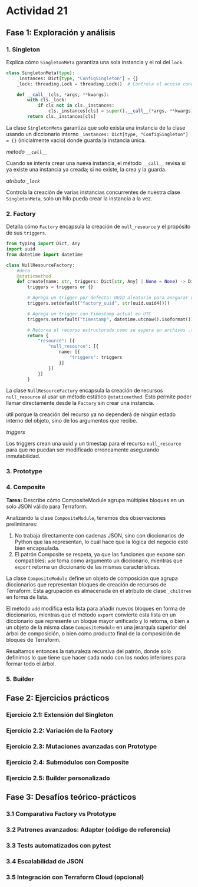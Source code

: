# Actividad 21

## Fase 1: Exploración y análisis

### 1. Singleton

Explica cómo `SingletonMeta` garantiza una sola instancia y el rol del `lock`.

```python
class SingletonMeta(type):
    _instances: Dict[type, "ConfigSingleton"] = {}
    _lock: threading.Lock = threading.Lock()  # Controla el acceso concurrente

    def __call__(cls, *args, **kwargs):
        with cls._lock:
            if cls not in cls._instances:
                cls._instances[cls] = super().__call__(*args, **kwargs)
        return cls._instances[cls]
```

La clase `SingletonMeta` garantiza que solo exista una instancia de la clase usando un diccionario interno `_instances: Dict[type, "ConfigSingleton"] = {}` (inicialmente vacio) donde guarda la instancia única.

*metodo `__call__`*

Cuando se intenta crear una nueva instancia, el método `__call__` revisa si ya existe una instancia ya creada; si no existe, la crea y la guarda.

*atributo `_lock`*

Controla la creación de varias instancias concurrentes de nuestra clase `SingletonMeta`, solo un hilo pueda crear la instancia a la vez.

### 2. Factory

Detalla cómo `Factory` encapsula la creación de `null_resource` y el propósito de sus `triggers`.

```python
from typing import Dict, Any
import uuid
from datetime import datetime

class NullResourceFactory:
    #deco
    @staticmethod
    def create(name: str, triggers: Dict[str, Any] | None = None) -> Dict[str, Any]:
        triggers = triggers or {}

        # Agrega un trigger por defecto: UUID aleatorio para asegurar unicidad
        triggers.setdefault("factory_uuid", str(uuid.uuid4()))

        # Agrega un trigger con timestamp actual en UTC
        triggers.setdefault("timestamp", datetime.utcnow().isoformat())

        # Retorna el recurso estructurado como se espera en archivos .tf.json
        return {
            "resource": [{
                "null_resource": [{
                    name: [{
                        "triggers": triggers
                    }]
                }]
            }]
        }

```

La clase `NullResourceFactury` encapsula la creación de recursos `null_resource` al usar un método estático `@staticmethod`. Esto permite poder llamar directamente desde la `Factory` sin crear una instancia.

útil porque la creación del recurso ya no dependerá de ningún estado interno del objeto, sino de los argumentos que recibe.

*triggers*

Los triggers crean una uuid y un timestap para el recurso `null_resource` para que no puedan ser modificado erroneamente asegurando inmutabilidad.

### 3. Prototype

### 4. Composite

**Tarea:** Describe cómo CompositeModule agrupa múltiples bloques en un solo JSON válido para Terraform.

Analizando la clase ``CompositeModule``, tenemos dos observaciones preliminares:

1. No trabaja directamente con cadenas JSON, sino con diccionarios de Python que las representan, lo cuál hace que la lógica del negocio esté bien encapsulada.
2. El patrón Composite se respeta, ya que las funciones que expone son compatibles: ``add`` toma como argumento un diccionario, mientras que ``export`` retorna un diccionario de las mismas características.

La clase ``CompositeModule`` define un objeto de composición que agrupa diccionarios que representan bloques de creación de recursos de Terraform. Esta agrupación es almacenada en el atributo de clase ``_children`` en forma de lista. 

El método ``add`` modifica esta lista para añadir nuevos bloques en forma de diccionarios, mientras que el método ``export`` convierte esta lista en un diccionario que represente un bloque mayor unificado y lo retorna, o bien a un objeto de la misma clase ``CompositeModule`` en una jerarquía superior del árbol de composición, o bien como producto final de la composición de bloques de Terraform.

Resaltamos entonces la naturaleza recursiva del patrón, donde solo definimos lo que tiene que hacer cada nodo con los nodos inferiores para formar todo el árbol.

### 5. Builder

## Fase 2: Ejercicios prácticos

### Ejercicio 2.1: Extensión del Singleton

### Ejercicio 2.2: Variación de la Factory

### Ejercicio 2.3: Mutaciones avanzadas con Prototype

### Ejercicio 2.4: Submódulos con Composite

### Ejercicio 2.5: Builder personalizado

## Fase 3: Desafíos teórico-prácticos

### 3.1 Comparativa Factory vs Prototype

### 3.2 Patrones avanzados: Adapter (código de referencia)

### 3.3 Tests automatizados con pytest

### 3.4 Escalabilidad de JSON

### 3.5 Integración con Terraform Cloud (opcional)
